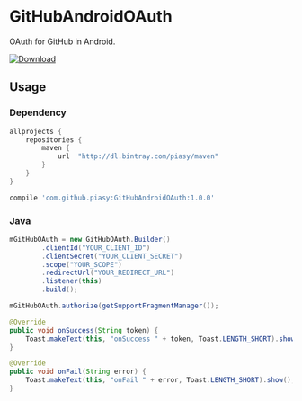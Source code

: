 # GitHubAndroidOAuth
OAuth for GitHub in Android.

[ ![Download](https://api.bintray.com/packages/piasy/maven/GitHubAndroidOAuth/images/download.svg) ](https://bintray.com/piasy/maven/GitHubAndroidOAuth/_latestVersion)

## Usage

### Dependency

``` gradle
allprojects {
    repositories {
        maven {
            url  "http://dl.bintray.com/piasy/maven"
        }
    }
}

compile 'com.github.piasy:GitHubAndroidOAuth:1.0.0'
```

### Java

``` java
mGitHubOAuth = new GitHubOAuth.Builder()
        .clientId("YOUR_CLIENT_ID")
        .clientSecret("YOUR_CLIENT_SECRET")
        .scope("YOUR_SCOPE")
        .redirectUrl("YOUR_REDIRECT_URL")
        .listener(this)
        .build();

mGitHubOAuth.authorize(getSupportFragmentManager());

@Override
public void onSuccess(String token) {
    Toast.makeText(this, "onSuccess " + token, Toast.LENGTH_SHORT).show();
}

@Override
public void onFail(String error) {
    Toast.makeText(this, "onFail " + error, Toast.LENGTH_SHORT).show();
}
```

